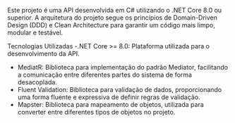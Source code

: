 Este projeto é uma API desenvolvida em C# utilizando o .NET Core 8.0 ou superior. A arquitetura do projeto segue os princípios de Domain-Driven Design (DDD) e Clean Architecture para garantir um código mais limpo, modular e testável.

Tecnologias Utilizadas
-.NET Core >= 8.0: Plataforma utilizada para o desenvolvimento da API.
- MediatR: Biblioteca para implementação do padrão Mediator, facilitando a comunicação entre diferentes partes do sistema de forma desacoplada.
- Fluent Validation: Biblioteca para validação de dados, proporcionando uma forma fluente e expressiva de definir regras de validação.
- Mapster: Biblioteca para mapeamento de objetos, utilizada para converter entre diferentes tipos de objetos no projeto.
